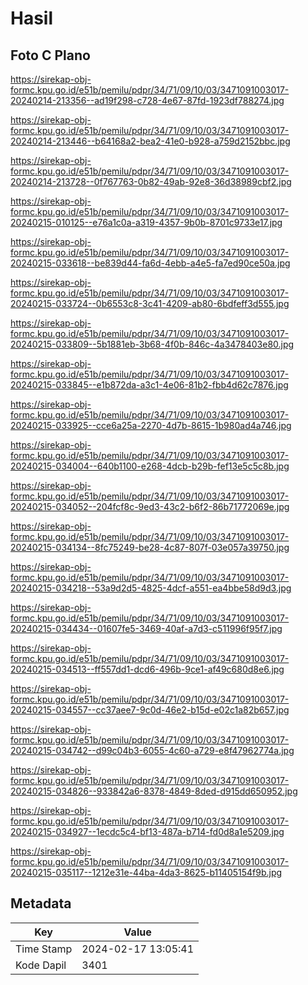 # Hasil

## Foto C Plano

https://sirekap-obj-formc.kpu.go.id/e51b/pemilu/pdpr/34/71/09/10/03/3471091003017-20240214-213356--ad19f298-c728-4e67-87fd-1923df788274.jpg

https://sirekap-obj-formc.kpu.go.id/e51b/pemilu/pdpr/34/71/09/10/03/3471091003017-20240214-213446--b64168a2-bea2-41e0-b928-a759d2152bbc.jpg

https://sirekap-obj-formc.kpu.go.id/e51b/pemilu/pdpr/34/71/09/10/03/3471091003017-20240214-213728--0f767763-0b82-49ab-92e8-36d38989cbf2.jpg

https://sirekap-obj-formc.kpu.go.id/e51b/pemilu/pdpr/34/71/09/10/03/3471091003017-20240215-010125--e76a1c0a-a319-4357-9b0b-8701c9733e17.jpg

https://sirekap-obj-formc.kpu.go.id/e51b/pemilu/pdpr/34/71/09/10/03/3471091003017-20240215-033618--be839d44-fa6d-4ebb-a4e5-fa7ed90ce50a.jpg

https://sirekap-obj-formc.kpu.go.id/e51b/pemilu/pdpr/34/71/09/10/03/3471091003017-20240215-033724--0b6553c8-3c41-4209-ab80-6bdfeff3d555.jpg

https://sirekap-obj-formc.kpu.go.id/e51b/pemilu/pdpr/34/71/09/10/03/3471091003017-20240215-033809--5b1881eb-3b68-4f0b-846c-4a3478403e80.jpg

https://sirekap-obj-formc.kpu.go.id/e51b/pemilu/pdpr/34/71/09/10/03/3471091003017-20240215-033845--e1b872da-a3c1-4e06-81b2-fbb4d62c7876.jpg

https://sirekap-obj-formc.kpu.go.id/e51b/pemilu/pdpr/34/71/09/10/03/3471091003017-20240215-033925--cce6a25a-2270-4d7b-8615-1b980ad4a746.jpg

https://sirekap-obj-formc.kpu.go.id/e51b/pemilu/pdpr/34/71/09/10/03/3471091003017-20240215-034004--640b1100-e268-4dcb-b29b-fef13e5c5c8b.jpg

https://sirekap-obj-formc.kpu.go.id/e51b/pemilu/pdpr/34/71/09/10/03/3471091003017-20240215-034052--204fcf8c-9ed3-43c2-b6f2-86b71772069e.jpg

https://sirekap-obj-formc.kpu.go.id/e51b/pemilu/pdpr/34/71/09/10/03/3471091003017-20240215-034134--8fc75249-be28-4c87-807f-03e057a39750.jpg

https://sirekap-obj-formc.kpu.go.id/e51b/pemilu/pdpr/34/71/09/10/03/3471091003017-20240215-034218--53a9d2d5-4825-4dcf-a551-ea4bbe58d9d3.jpg

https://sirekap-obj-formc.kpu.go.id/e51b/pemilu/pdpr/34/71/09/10/03/3471091003017-20240215-034434--01607fe5-3469-40af-a7d3-c511996f95f7.jpg

https://sirekap-obj-formc.kpu.go.id/e51b/pemilu/pdpr/34/71/09/10/03/3471091003017-20240215-034513--ff557dd1-dcd6-496b-9ce1-af49c680d8e6.jpg

https://sirekap-obj-formc.kpu.go.id/e51b/pemilu/pdpr/34/71/09/10/03/3471091003017-20240215-034557--cc37aee7-9c0d-46e2-b15d-e02c1a82b657.jpg

https://sirekap-obj-formc.kpu.go.id/e51b/pemilu/pdpr/34/71/09/10/03/3471091003017-20240215-034742--d99c04b3-6055-4c60-a729-e8f47962774a.jpg

https://sirekap-obj-formc.kpu.go.id/e51b/pemilu/pdpr/34/71/09/10/03/3471091003017-20240215-034826--933842a6-8378-4849-8ded-d915dd650952.jpg

https://sirekap-obj-formc.kpu.go.id/e51b/pemilu/pdpr/34/71/09/10/03/3471091003017-20240215-034927--1ecdc5c4-bf13-487a-b714-fd0d8a1e5209.jpg

https://sirekap-obj-formc.kpu.go.id/e51b/pemilu/pdpr/34/71/09/10/03/3471091003017-20240215-035117--1212e31e-44ba-4da3-8625-b11405154f9b.jpg


## Metadata

| Key        | Value               |
| ---------- | ------------------- |
| Time Stamp | 2024-02-17 13:05:41 |
| Kode Dapil | 3401                |



